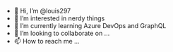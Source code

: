- 👋 Hi, I’m @louis297
- 👀 I’m interested in nerdy things
- 🌱 I’m currently learning Azure DevOps and GraphQL
- 💞️ I’m looking to collaborate on ...
- 📫 How to reach me ...

<!---
louis297/louis297 is a ✨ special ✨ repository because its `README.md` (this file) appears on your GitHub profile.
You can click the Preview link to take a look at your changes.
--->
